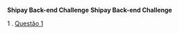 __Shipay Back-end Challenge__
**Shipay Back-end Challenge**


1 .  [Questão 1](https://github.com/vladimirmaciel/ShipayAvaliacao/blob/master/Respostas/PrimeiraQuestao.md)


